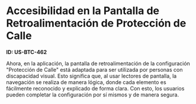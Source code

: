 # Accesibilidad en la Pantalla de Retroalimentación de Protección de Calle

**ID: US-BTC-462**

Ahora, en la aplicación, la pantalla de retroalimentación de la configuración "Protección de Calle" está adaptada para ser utilizada por personas con discapacidad visual. Esto significa que, al usar lectores de pantalla, la navegación se realiza de manera lógica, donde cada elemento es fácilmente reconocido y explicado de forma clara. Con esto, los usuarios pueden completar la configuración por sí mismos y de manera segura.
